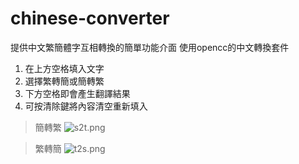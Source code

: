 # chinese-converter

提供中文繁簡體字互相轉換的簡單功能介面
使用opencc的中文轉換套件

1. 在上方空格填入文字
2. 選擇繁轉簡或簡轉繁
3. 下方空格即會產生翻譯結果
4. 可按清除鍵將內容清空重新填入

> 簡轉繁
![s2t.png](https://github.com/sexypatrick/chinese-converter/blob/main/s2t.png)

> 繁轉簡
![t2s.png](https://github.com/sexypatrick/chinese-converter/blob/main/t2s.png)
